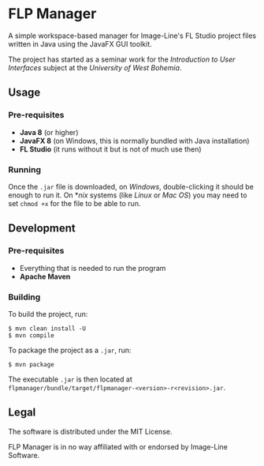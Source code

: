 # FLP Manager

A simple workspace-based manager for Image-Line's FL Studio project files written in Java using the JavaFX GUI toolkit.

The project has started as a seminar work for the *Introduction to User Interfaces* subject at the *University of West Bohemia*.

## Usage

### Pre-requisites

 * **Java 8** (or higher)
 * **JavaFX 8** (on Windows, this is normally bundled with Java installation)
 * **FL Studio** (it runs without it but is not of much use then)

### Running

Once the `.jar` file is downloaded, on *Windows*, double-clicking it should be enough to run it. On **nix* systems (like *Linux* or *Mac OS*) you may need to set `chmod +x` for the file to be able to run.

## Development

### Pre-requisites

 * Everything that is needed to run the program
 * **Apache Maven**
 
### Building

To build the project, run:

```
$ mvn clean install -U
$ mvn compile
```

To package the project as a `.jar`, run:

```
$ mvn package
```

The executable `.jar` is then located at `flpmanager/bundle/target/flpmanager-<version>-r<revision>.jar`.

## Legal

The software is distributed under the MIT License.

FLP Manager is in no way affiliated with or endorsed by Image-Line Software.
